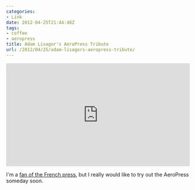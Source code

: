 ```yaml
---
categories:
- Link
date: 2012-04-25T21:44:48Z
tags:
- coffee
- aeropress
title: Adam Lisagor's AeroPress Tribute
url: /2012/04/25/adam-lisagors-aeropress-tribute/
---
```


<iframe src="http://player.vimeo.com/video/40980282" width="500" height="281" frameborder="0" webkitAllowFullScreen mozallowfullscreen allowFullScreen></iframe>

I'm a [fan of the French press](http://www.jasonheppler.org/2012/02/15/the_french_press_method.html), but I really would like to try out the AeroPress someday soon.
